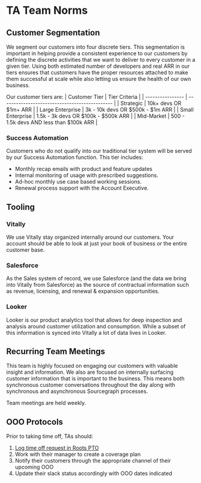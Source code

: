 # TA Team Norms

## Customer Segmentation

We segment our customers into four discrete tiers. This segmentation is important in helping provide a consistent experience to our customers by defining the discrete activities that we want to deliver to every customer in a given tier.  Using both estimated number of developers and real ARR in our tiers ensures that customers have the proper resources attached to make them successful at scale while also letting us ensure the health of our own business. 

Our customer tiers are:
| Customer Tier | Tier Criteria |
| ---------------- | ---------------------------------------------- |
| Strategic | 10k+ devs OR $1m+ ARR |
| Large Enterprise | 3k - 10k devs OR $500k - $1m ARR |
| Small Enterprise | 1.5k - 3k devs OR $100k - $500k ARR |
| Mid-Market | 500 - 1.5k devs AND less than $100k ARR |

### Success Automation

Customers who do not qualify into our traditional tier system will be served by our Success Automation function.  This tier includes:
* Monthly recap emails with product and feature updates
* Internal monitoring of usage with prescribed suggestions.
* Ad-hoc monthly use case based working sessions.
* Renewal process support with the Account Executive.

## Tooling

### Vitally

We use Vitally stay organized internally around our customers. Your account should be able to look at just your book of business or the entire customer base.

### Salesforce

As the Sales system of record, we use Salesforce (and the data we bring into Vitally from Salesforce) as the source of contractual information such as revenue, licensing, and renewal & expansion opportunities.

### Looker

Looker is our product analytics tool that allows for deep inspection and analysis around customer utilization and consumption. While a subset of this information is synced into Vitally a lot of data lives in Looker.

## Recurring Team Meetings

This team is highly focused on engaging our customers with valuable insight and information. We also are focused on internally surfacing customer information that is important to the business. This means both synchronous customer conversations throughout the day along with synchronous and asynchronous Sourcegraph processes.

Team meetings are held weekly.

## OOO Protocols

Prior to taking time off, TAs should:

1. [Log time off request in Roots PTO](../../../../benefits-pay-perks/benefits-perks/time-off/index.md)
1. Work with their manager to create a coverage plan
1. Notify their customers through the appropriate channel of their upcoming OOO
1. Update their slack status accordingly with OOO dates indicated
